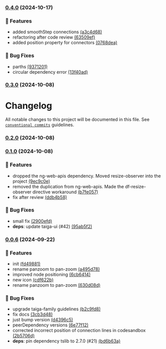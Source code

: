 ### [0.4.0](https://github.com/taiga-family/ng-draw-flow/compare/v0.3.0...v0.4.0) (2024-10-17)

### 🚀 Features

- added smoothStep connections
  [(a3c4d68)](https://github.com/taiga-family/ng-draw-flow/commit/a3c4d68bcaec97a06f6b6a38bb599f338a44d68e)
- refactoring after code review
  [(63509ef)](https://github.com/taiga-family/ng-draw-flow/commit/63509efd12979a69b78be528c2cc4ab0cb1bc33e)
- added position property for connectors
  [(0768dea)](https://github.com/taiga-family/ng-draw-flow/commit/0768dea74f955bc5e7b80137cc9ffcedc3053e55)

### 🐞 Bug Fixes

- parths [(9371201)](https://github.com/taiga-family/ng-draw-flow/commit/937120125f34a01426fca420c03b6b3065aecb0d)
- circular dependency error
  [(13f40ad)](https://github.com/taiga-family/ng-draw-flow/commit/13f40ada5791c9c08393c105afabd10f6daf3b39)

### [0.3.0](https://github.com/taiga-family/ng-draw-flow/compare/v0.2.0...v0.3.0) (2024-10-08)

# Changelog

All notable changes to this project will be documented in this file. See
[`conventional commits`](https://www.conventionalcommits.org/) guidelines.

### [0.2.0](https://github.com/taiga-family/ng-draw-flow/compare/v0.1.0...v0.2.0) (2024-10-08)

### [0.1.0](https://github.com/taiga-family/ng-draw-flow/compare/v0.0.6...v0.1.0) (2024-10-08)

### 🚀 Features

- dropped the ng-web-apis dependency. Moved resize-observer into the project
  [(9ec9c0e)](https://github.com/taiga-family/ng-draw-flow/commit/9ec9c0e90384393136887854b8ac6c6488245e74)
- removed the duplication from ng-web-apis. Made the df-resize-observer directive workaround
  [(b7fe057)](https://github.com/taiga-family/ng-draw-flow/commit/b7fe05717652e0dda027bf24c70c02ccbeb924b6)
- fix after review
  [(ddb4b58)](https://github.com/taiga-family/ng-draw-flow/commit/ddb4b585776052a04b2282ec148ecc487fb2e190)

### 🐞 Bug Fixes

- small fix [(2900efd)](https://github.com/taiga-family/ng-draw-flow/commit/2900efd1884da2be4018f05199d5b62e9e42f7e8)
- **deps**: update taiga-ui (#42)
  [(95ab5f2)](https://github.com/taiga-family/ng-draw-flow/commit/95ab5f20fd2bfd9189f6d0f07526ab7fcfba4ecd)

### [0.0.6]() (2024-09-22)

### 🚀 Features

- init [(fd49881)](https://github.com/taiga-family/ng-draw-flow/commit/fd49881f37b9112c9447ea6e60fbb768f8712c1c)
- rename panzoom to pan-zoom
  [(a495d78)](https://github.com/taiga-family/ng-draw-flow/commit/a495d78c4786875d4f77a3708f87cf8b8bdde6f6)
- improved node positioning
  [(6cb6414)](https://github.com/taiga-family/ng-draw-flow/commit/6cb6414c7e6b39375e40db6682ad5fde8183cb80)
- new icon [(cdf622b)](https://github.com/taiga-family/ng-draw-flow/commit/cdf622b3768653c9ca09df6c40b8de3ad290bb82)
- rename panzoom to pan-zoom
  [(630d08d)](https://github.com/taiga-family/ng-draw-flow/commit/630d08d8cde1b81ac322b868a9c66f96b373a365)

### 🐞 Bug Fixes

- upgrade taiga-family guidelines
  [(b2c9fd8)](https://github.com/taiga-family/ng-draw-flow/commit/b2c9fd80201f55ca4e98abd814219add1ee1e16b)
- fix docs [(3cb3d48)](https://github.com/taiga-family/ng-draw-flow/commit/3cb3d488a2eab9d3849e36c749fff67cba695aeb)
- just bump version
  [(d4396c5)](https://github.com/taiga-family/ng-draw-flow/commit/d4396c57305a66364163bcb668ec80d63e0880c2)
- peerDependency versions
  [(6e77f12)](https://github.com/taiga-family/ng-draw-flow/commit/6e77f12cdc6add0db9510b88d39822c8367bc130)
- corrected incorrect position of connection lines in codesandbox
  [(2b5706d)](https://github.com/taiga-family/ng-draw-flow/commit/2b5706d1247b0fa665f4ba8c77764bd1024362a4)
- **deps**: pin dependency tslib to 2.7.0 (#21)
  [(bd6b63a)](https://github.com/taiga-family/ng-draw-flow/commit/bd6b63af201c027a45a9ed50d1550c4fd7d7eb2f)
